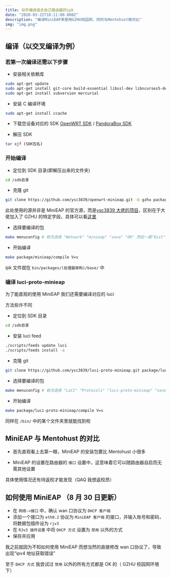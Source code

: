 ```yaml
---
title: 动手编译适合自己路由器的ipk
date: "2020-03-22T18:11:00.000Z"
description: "编译MiniEAP来使用GZHU校园网，同时与Mentohust做对比"
img: "img.png"
---
```


## 编译（以交叉编译为例）

### 若第一次编译还需以下步骤

- 安装相关依赖库

```bash
sudo apt-get update
sudo apt-get install git-core build-essential libssl-dev libncurses5-dev unzip gawk
sudo apt-get install subversion mercurial
```

- 安装 C 编译环境

```bash
sudo apt-get install ccache
```

- 下载您设备对应的 SDK
  [OpenWRT SDK](https://downloads.openwrt.org/) / [PandoraBox SDK](http://downloads.pangubox.com:6380/pandorabox/)

- 解压 SDK

```bash
tar xjf (SDK包名)
```

### 开始编译

- 定位到 SDK 目录(即解压出来的文件夹)

```bash
cd /sdk目录
```

- 克隆 git

```bash
git clone https://github.com/ysc3839/openwrt-minieap.git -b gzhu package/minieap
```

此处使用的源并非是 MiniEAP 的官方源，而是[ysc3839 大佬的项目](https://github.com/ysc3839/openwrt-minieap)，区别在于大佬加入了 GZHU 的特定字段，具体可以看[这里](https://github.com/ysc3839/openwrt-minieap/blob/gzhu/patches/006-minieap-gzhu.patch)

- 选择要编译的包

```bash
make menuconfig # 依次选择 "Network" "minieap" "save" "OK" 然后一直"Exit"回到控制台
```

- 开始编译

```bash
make package/minieap/compile V=s
```

ipk 文件就在 `bin/packages/(处理器架构)/base/` 中

### 编译 luci-proto-minieap

为了能直观的使用 MiniEAP 我们还需要编译对应的 luci

方法些许不同

- 定位到 SDK 目录

```bash
cd /sdk目录
```

- 安装 luci feed

```bash
./scripts/feeds update luci
./scripts/feeds install -a
```

- 克隆 git

```bash
git clone https://github.com/ysc3839/luci-proto-minieap.git package/luci-proto-minieap
```

- 选择要编译的包

```bash
make menuconfig # 依次选择 "LuCI" "Protocols" "luci-proto-minieap" "save" "OK" 然后一直"Exit"回到控制台
```

- 开始编译

```bash
make package/luci-proto-minieap/compile V=s
```

同样在 `/bin/` 中的某个文件夹里就能找到啦

## MiniEAP 与 Mentohust 的对比

- 首先直观看上去第一眼，MiniEAP 的安装包要比 Mentohust 小很多

- MiniEAP 的设置在路由器的 `接口` 设置中，这意味着它可以随路由器自启而无需其他设置

具体使用情况还有待返校才能发现（QAQ 我想返校昂）

## 如何使用 MiniEAP （8 月 30 日更新）

- 在 `网络->接口` 中，确认 wan 口协议为 `DHCP 客户端`
- 添加一个接口为 `eth0.2` 协议为 `MiniEAP 客户端` 的接口，并输入账号和密码，将数据包插件设为 `rjv3`
- 在 `RJv3 插件设置` 中将 `DHCP 方式` 设置为 `禁用` 以外的方式
- 保存并应用

我之前就因为不知如何使用 MiniEAP 而想当然的直接修改 wan 口协议了，导致出现“ipv4 地址获取错误”

至于 `DHCP 方式` 我尝试过 `禁用` 以外的所有方式都是 OK 的（ GZHU 校园网环境下）
